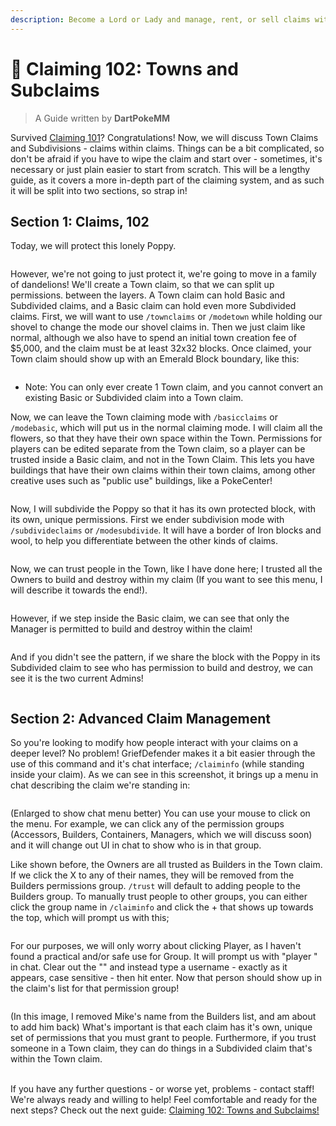 ```yaml
---
description: Become a Lord or Lady and manage, rent, or sell claims within claims!
---
```


# 🔏 Claiming 102: Towns and Subclaims

> A Guide written by **DartPokeMM**

Survived [Claiming 101](claiming-101-the-basics.md)? Congratulations! Now, we will discuss Town Claims and Subdivisions - claims within claims. Things can be a bit complicated, so don't be afraid if you have to wipe the claim and start over - sometimes, it's necessary or just plain easier to start from scratch. This will be a lengthy guide, as it covers a more in-depth part of the claiming system, and as such it will be split into two sections, so strap in!

## Section 1: Claims, 102

Today, we will protect this lonely Poppy.

<figure><img src="../.gitbook/assets/2021-08-28_21.48.20.png" alt=""><figcaption></figcaption></figure>

However, we're not going to just protect it, we're going to move in a family of dandelions! We'll create a Town claim, so that we can split up permissions. between the layers. A Town claim can hold Basic and Subdivided claims, and a Basic claim can hold even more Subdivided claims. First, we will want to use `/townclaims` or `/modetown` while holding our shovel to change the mode our shovel claims in. Then we just claim like normal, although we also have to spend an initial town creation fee of $5,000, and the claim must be at least 32x32 blocks. Once claimed, your Town claim should show up with an Emerald Block boundary, like this:

<figure><img src="../.gitbook/assets/2021-08-28_21.57.15.png" alt=""><figcaption></figcaption></figure>

* Note: You can only ever create 1 Town claim, and you cannot convert an existing Basic or Subdivided claim into a Town claim.

Now, we can leave the Town claiming mode with `/basicclaims` or `/modebasic`, which will put us in the normal claiming mode. I will claim all the flowers, so that they have their own space within the Town. Permissions for players can be edited separate from the Town claim, so a player can be trusted inside a Basic claim, and not in the Town Claim. This lets you have buildings that have their own claims within their town claims, among other creative uses such as "public use" buildings, like a PokeCenter!

<figure><img src="../.gitbook/assets/2021-08-28_21.59.45.png" alt=""><figcaption></figcaption></figure>

Now, I will subdivide the Poppy so that it has its own protected block, with its own, unique permissions. First we ender subdivision mode with `/subdivideclaims` or `/modesubdivide`. It will have a border of Iron blocks and wool, to help you differentiate between the other kinds of claims.&#x20;

<figure><img src="../.gitbook/assets/2021-08-28_22.02.00.png" alt=""><figcaption></figcaption></figure>

Now, we can trust people in the Town, like I have done here; I trusted all the Owners to build and destroy within my claim (If you want to see this menu, I will describe it towards the end!).

<figure><img src="../.gitbook/assets/2021-08-28_22.07.28.png" alt=""><figcaption></figcaption></figure>

However, if we step inside the Basic claim, we can see that only the Manager is permitted to build and destroy within the claim!

<figure><img src="../.gitbook/assets/2021-08-28_22.09.49.png" alt=""><figcaption></figcaption></figure>

And if you didn't see the pattern, if we share the block with the Poppy in its Subdivided claim to see who has permission to build and destroy, we can see it is the two current Admins!&#x20;

<figure><img src="../.gitbook/assets/2021-08-28_22.11.03.png" alt=""><figcaption></figcaption></figure>

## Section 2: Advanced Claim Management

So you're looking to modify how people interact with your claims on a deeper level? No problem! GriefDefender makes it a bit easier through the use of this command and it's chat interface; `/claiminfo` (while standing inside your claim). As we can see in this screenshot, it brings up a menu in chat describing the claim we're standing in:

<figure><img src="../.gitbook/assets/2021-08-28_22.17.43.png" alt=""><figcaption></figcaption></figure>

(Enlarged to show chat menu better) You can use your mouse to click on the menu. For example, we can click any of the permission groups (Accessors, Builders, Containers, Managers, which we will discuss soon) and it will change out UI in chat to show who is in that group.

Like shown before, the Owners are all trusted as Builders in the Town claim. If we click the X to any of their names, they will be removed from the Builders permissions group. `/trust` will default to adding people to the Builders group. To manually trust people to other groups, you can either click the group name in `/claiminfo` and click the + that shows up towards the top, which will prompt us with this;&#x20;

<figure><img src="../.gitbook/assets/1630204031813.png" alt=""><figcaption></figcaption></figure>

For our purposes, we will only worry about clicking Player, as I haven't found a practical and/or safe use for Group. It will prompt us with "player " in chat. Clear out the "" and instead type a username - exactly as it appears, case sensitive - then hit enter. Now that person should show up in the claim's list for that permission group!

<figure><img src="../.gitbook/assets/2021-08-28_22.30.10.png" alt=""><figcaption></figcaption></figure>

(In this image, I removed Mike's name from the Builders list, and am about to add him back) What's important is that each claim has it's own, unique set of permissions that you must grant to people. Furthermore, if you trust someone in a Town claim, they can do things in a Subdivided claim that's within the Town claim.

\
If you have any further questions - or worse yet, problems - contact staff! We're always ready and willing to help! Feel comfortable and ready for the next steps? Check out the next guide: [Claiming 102: Towns and Subclaims!](claiming-102-towns-and-subclaims.md)
